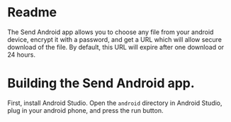 Readme
=====

The Send Android app allows you to choose any file from your android device, encrypt it with a password, and get a URL which will allow secure download of the file. By default, this URL will expire after one download or 24 hours.

Building the Send Android app.
=====

First, install Android Studio. Open the `android` directory in Android Studio, plug in your android phone, and press the run button.